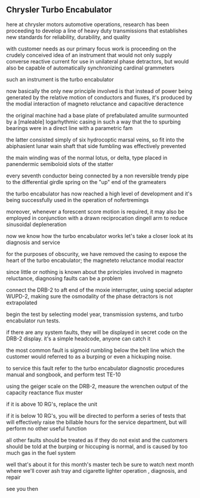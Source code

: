 ## Chrysler Turbo Encabulator

here at chrysler motors automotive operations, research has been proceeding to develop a line of heavy duty transmissions that establishes new standards for reliability, durability, and quality

with customer needs as our primary focus work is proceeding on the crudely conceived idea of an instrument that would not only supply converse reactive current for use in unilateral phase detractors,
but would also be capable of automatically synchronizing cardinal
grammeters

such an instrument is the turbo encabulator

now basically the only new principle involved is that instead of power being generated by the relative motion of conductors and fluxes, it's produced by the modial interaction of magneto reluctance and capacitive deractence

the original machine had a base plate of prefabulated amulite surmounted
by a [maleable] logarhythmic casing in such a way that the to spurbing
bearings were in a direct line with a parametric fam

the latter consisted simply of six hydrocoptic marsal veins, so fit into the abiphasient lunar wain shaft that side fumbling was effectively prevented

the main winding was of the normal lotus, or delta, type placed in panendermic semiboloid slots of the statter

every seventh conductor being connected by a non reversible trendy pipe to the differential girdle spring on the "up" end of the grameaters

the turbo encabulator has now reached a high level of development and
it's being successfully used in the operation of nofertremings

moreover, whenever a forescent score motion is required, it may also be employed in conjunction with a drawn reciprocation dingell arm to reduce
sinusoidal depleneration

now we know how the turbo encabulator works let's take a closer look at its diagnosis and service

for the purposes of obscurity, we have removed the casing to expose the heart of the turbo encabulator; the magneteto reluctance modial reactor

since little or nothing is known about the principles involved in magneto reluctance, diagnosing faults can be a problem

connect the DRB-2 to aft end of the moxie interrupter, using special adapter WUPD-2, making sure the osmodality of the phase detractors is not extrapolated

begin the test by selecting model year, transmission systems,
and turbo encabulator run tests.

if there are any system faults, they will be displayed in secret code on the DRB-2 display. it's a simple headcode, anyone can catch it

the most common fault is sigmoid rumbling below the belt line which the
customer would referred to as a burping or even a hickuping noise.

to service this fault refer to the turbo encabulator diagnostic procedures manual and songbook, and perform test TE-10

using the geiger scale on the DRB-2, measure the wrenchen output of the capacity reactance flux muster

if it is above 10 RG's, replace the unit

if it is below 10 RG's, you will be directed to perform a series of tests that will effectively raise the billable hours for the service department, but will perform no other useful function

all other faults should be treated as if they do not exist and the customers should be told at the burping or hiccuping is normal, and is
caused by too much gas in the fuel system

well that's about it for this month's master tech be sure to watch next month where we'll cover ash tray and cigarette lighter operation , diagnosis, and repair

see you then

